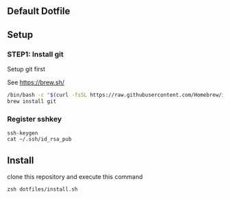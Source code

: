 Default Dotfile
--

## Setup

### STEP1: Install git

Setup git first

See https://brew.sh/

```bash
/bin/bash -c "$(curl -fsSL https://raw.githubusercontent.com/Homebrew/install/HEAD/install.sh)"
brew install git
```

### Register sshkey

```
ssh-keygen
cat ~/.ssh/id_rsa_pub
```

## Install

clone this repository and execute this command

```
zsh dotfiles/install.sh
```
